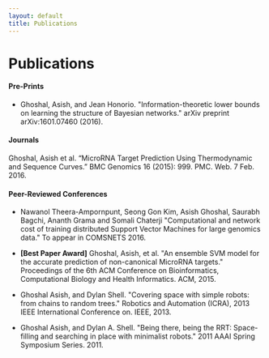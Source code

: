 ```yaml
---
layout: default
title: Publications
---
```

<div class="post">
	<h1 class="pageTitle">Publications</h1>
</div>

#### Pre-Prints
* Ghoshal, Asish, and Jean Honorio.
"Information-theoretic lower bounds on learning the structure of Bayesian networks." arXiv preprint arXiv:1601.07460 (2016).

#### Journals
Ghoshal, Asish et al. “MicroRNA Target Prediction Using Thermodynamic and Sequence Curves.” BMC Genomics 16 (2015): 999. PMC. Web. 7 Feb. 2016.

#### Peer-Reviewed Conferences
* Nawanol Theera-Ampornpunt, Seong Gon Kim, Asish Ghoshal, Saurabh Bagchi, Ananth Grama and Somali Chaterji
"Computational and network cost of training distributed Support Vector Machines for large genomics data."
To appear in COMSNETS 2016.

* **[Best Paper Award]** Ghoshal, Asish, et al. "An ensemble SVM model for the accurate prediction of non-canonical MicroRNA targets." Proceedings of the 6th ACM Conference on Bioinformatics, Computational Biology and Health Informatics. ACM, 2015.

* Ghoshal Asish, and Dylan Shell. "Covering space with simple robots: from chains to random trees." Robotics and Automation (ICRA), 2013 IEEE International Conference on. IEEE, 2013.

* Ghoshal Asish, and Dylan A. Shell. "Being there, being the RRT: Space-filling and searching in place with minimalist robots." 2011 AAAI Spring Symposium Series. 2011.


